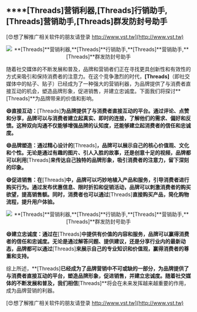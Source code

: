 ## ****[Threads]**营销利器,**[Threads]**行销助手,**[Threads]**营销助手,**[Threads]**群发防封号助手**

[😍想了解推广相关软件的朋友请登录 http://www.vst.tw](http://www.vst.tw)

 <center><img src="https://vst.tw/MP4/tuiguang/png/1.png" alt="**[Threads]**营销利器,**[Threads]**行销助手,**[Threads]**营销助手,**[Threads]**群发防封号助手"></center>

随着社交媒体的不断发展和普及，品牌和营销者们正在寻找更具创新性和有效性的方式来吸引和保持消费者的注意力。在这个竞争激烈的时代，**[Threads]**（即社交媒体中的帖子、贴子）已经成为了一种强大的营销利器，为品牌提供了与消费者直接互动的机会，塑造品牌形象，促进销售，并建立忠诚度。下面我们将探讨**[Threads]**为品牌带来的价值和影响。

**😄直接互动：**[Threads]**为品牌提供了与消费者直接互动的平台。通过评论、点赞和分享，品牌可以与消费者建立起真实、即时的连接，了解他们的需求、偏好和反馈。这种双向沟通不仅能够增强品牌的认知度，还能够建立起消费者的信任和忠诚度。**

**😄品牌塑造：通过精心设计的**[Threads]**，品牌可以展示自己的核心价值观、文化和个性。无论是通过有趣的图片、引人入胜的故事，还是创意十足的视频，品牌都可以利用**[Threads]**来传达自己独特的品牌形象，吸引消费者的注意力，留下深刻的印象。**

**😄促进销售：在**[Threads]**中，品牌可以巧妙地植入产品和服务，引导消费者进行购买行为。通过发布优惠信息、限时折扣和促销活动，品牌可以刺激消费者的购买欲望，提高销售额。同时，消费者也可以通过**[Threads]**直接购买产品，简化购物流程，提升用户体验。**

 <center><img src="https://vst.tw/MP4/tuiguang/png/7.png" alt="**[Threads]**营销利器,**[Threads]**行销助手,**[Threads]**营销助手,**[Threads]**群发防封号助手"></center>

**😄建立忠诚度：通过在**[Threads]**中提供有价值的内容和服务，品牌可以赢得消费者的信任和忠诚度。无论是通过解答问题、提供建议，还是分享行业内的最新动态，品牌都可以通过**[Threads]**来展示自己的专业知识和价值观，赢得消费者的尊重和支持。**

综上所述，**[Threads]**已经成为了品牌营销中不可或缺的一部分，为品牌提供了与消费者直接互动的平台，塑造品牌形象，促进销售，并建立忠诚度。随着社交媒体的不断发展和普及，我们相信**[Threads]**将会在未来发挥越来越重要的作用，成为品牌营销的利器。

[😍想了解推广相关软件的朋友请登录 http://www.vst.tw](http://www.vst.tw)



